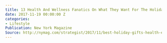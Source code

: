 ```yaml
---
title: 13 Health And Wellness Fanatics On What They Want For The Holidays
date: 2017-11-19 00:00:00 Z
categories:
- Lifestyle
Publication: New York Magazine
Source: http://nymag.com/strategist/2017/11/best-holiday-gifts-health-exercise-wellness-nuts.html
---
```


